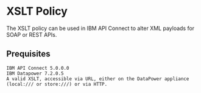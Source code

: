# XSLT Policy

The XSLT policy can be used in IBM API Connect to alter 
XML payloads for SOAP or REST APIs.

## Prequisites

    IBM API Connect 5.0.0.0
    IBM Datapower 7.2.0.5
    A valid XSLT, accessible via URL, either on the DataPower appliance (local:/// or store:///) or via HTTP.

```
